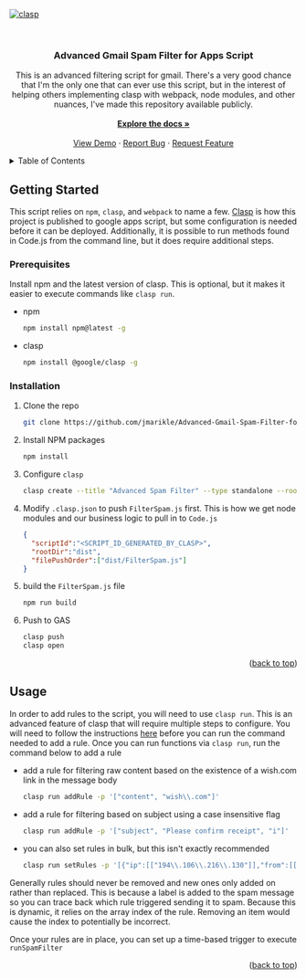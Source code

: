 <!-- Improved compatibility of back to top link: See: https://github.com/othneildrew/Best-README-Template/pull/73 -->
<a name="readme-top"></a>
<!--
*** Thanks for checking out the Best-README-Template. If you have a suggestion
*** that would make this better, please fork the repo and create a pull request
*** or simply open an issue with the tag "enhancement".
*** Don't forget to give the project a star!
*** Thanks again! Now go create something AMAZING! :D
-->



<!-- PROJECT SHIELDS -->
<!--
*** I'm using markdown "reference style" links for readability.
*** Reference links are enclosed in brackets [ ] instead of parentheses ( ).
*** See the bottom of this document for the declaration of the reference variables
*** for contributors-url, forks-url, etc. This is an optional, concise syntax you may use.
*** https://www.markdownguide.org/basic-syntax/#reference-style-links
-->
[![clasp][clasp-shield]][clasp-url]


<!-- PROJECT LOGO -->
<br />
<div align="center">
<h3 align="center">Advanced Gmail Spam Filter for Apps Script</h3>

  <p align="center">
    This is an advanced filtering script for gmail.  There's a very
    good chance that I'm the only one that can ever use this script,
    but in the interest of helping others implementing clasp with
    webpack, node modules, and other nuances, I've made this
    repository available publicly.
    <br />
    <br />
    <a href="https://github.com/jmarikle/Advanced-Gmail-Spam-Filter-for-Apps-Script"><strong>Explore the docs »</strong></a>
    <br />
    <br />
    <a href="https://github.com/jmarikle/Advanced-Gmail-Spam-Filter-for-Apps-Script">View Demo</a>
    ·
    <a href="https://github.com/jmarikle/Advanced-Gmail-Spam-Filter-for-Apps-Script/issues">Report Bug</a>
    ·
    <a href="https://github.com/jmarikle/Advanced-Gmail-Spam-Filter-for-Apps-Script/issues">Request Feature</a>
  </p>
</div>



<!-- TABLE OF CONTENTS -->
<details>
  <summary>Table of Contents</summary>
  <ol>
    <li>
      <a href="#getting-started">Getting Started</a>
      <ul>
        <li><a href="#prerequisites">Prerequisites</a></li>
        <li><a href="#installation">Installation</a></li>
      </ul>
    </li>
    <li><a href="#usage">Usage</a></li>
  </ol>
</details>



<!-- GETTING STARTED -->
## Getting Started

This script relies on `npm`, `clasp`, and `webpack` to name a few.
[Clasp][clasp-url] is how this project is published to google apps
script, but some configuration is needed before it can be deployed.
Additionally, it is possible to run methods found in Code.js from the
command line, but it does require additional steps.

### Prerequisites

Install npm and the latest version of clasp.  This is optional, but
it makes it easier to execute commands like `clasp run`.

* npm
  ```sh
  npm install npm@latest -g
  ```

* clasp
  ```sh
  npm install @google/clasp -g
  ```

### Installation

1. Clone the repo
   ```sh
   git clone https://github.com/jmarikle/Advanced-Gmail-Spam-Filter-for-Apps-Script.git
   ```
2. Install NPM packages
   ```sh
   npm install
   ```
3. Configure `clasp`
   ```sh
   clasp create --title "Advanced Spam Filter" --type standalone --rootDir dist
   ```

4. Modify `.clasp.json` to push `FilterSpam.js` first.  This is how
   we get node modules and our business logic to pull in to `Code.js`
   ```json
   {
     "scriptId":"<SCRIPT_ID_GENERATED_BY_CLASP>",
     "rootDir":"dist",
     "filePushOrder":["dist/FilterSpam.js"]
   }
   ```

5. build the `FilterSpam.js` file
   ```sh
   npm run build
   ```

6. Push to GAS
   ```sh
   clasp push
   clasp open
   ```

<p align="right">(<a href="#readme-top">back to top</a>)</p>



<!-- USAGE EXAMPLES -->
## Usage

In order to add rules to the script, you will need to use `clasp run`.
This is an advanced feature of clasp that will require multiple steps
to configure.  You will need to follow the instructions [here](https://github.com/google/clasp#run) before
you can run the command needed to add a rule.  Once you can run
functions via `clasp run`, run the command below to add a rule

* add a rule for filtering raw content based on the existence of a
  wish.com link in the message body
  ```sh
  clasp run addRule -p '["content", "wish\\.com"]'
  ```

* add a rule for filtering based on subject using a case insensitive
  flag
  ```sh
  clasp run addRule -p '["subject", "Please confirm receipt", "i"]'
  ```

* you can also set rules in bulk, but this isn't exactly recommended
  ```sh
  clasp run setRules -p '[{"ip":[["194\\.106\\.216\\.130"]],"from":[["wish\\.com"],["[a-z0-9]yelp\\.com/","i"],["atari\\.com"],["ataribox"]],"subject":[["Зачисление"]],"content":[["newsletterSUBSCRIBEMORE"],"to":[["^\\-\\-><\\-\\-$"]]}]'
  ```

Generally rules should never be removed and new ones only added on
rather than replaced.  This is because a label is added to the spam
message so you can trace back which rule triggered sending it to spam.
Because this is dynamic, it relies on the array index of the rule.
Removing an item would cause the index to potentially be incorrect.


Once your rules are in place, you can set up a time-based trigger to
execute `runSpamFilter`

<p align="right">(<a href="#readme-top">back to top</a>)</p>



<!-- MARKDOWN LINKS & IMAGES -->
<!-- https://www.markdownguide.org/basic-syntax/#reference-style-links -->
[clasp-shield]: https://img.shields.io/badge/built%20with-clasp-4285f4.svg
[clasp-url]: https://github.com/google/clasp
